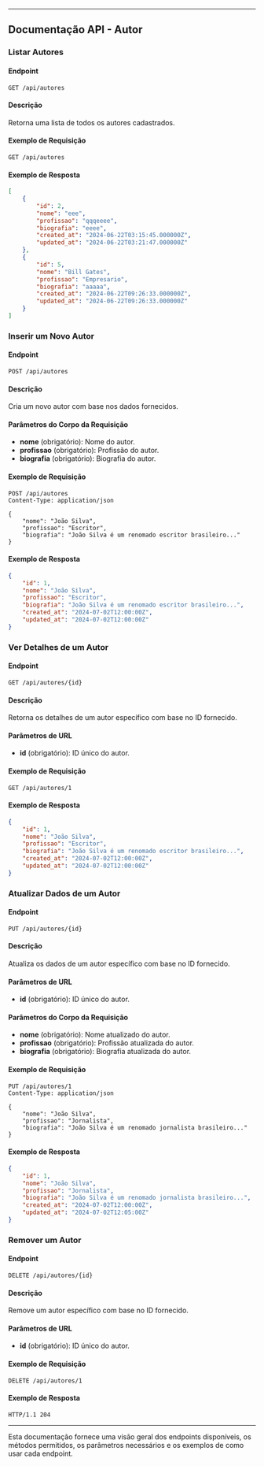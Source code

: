 
---

## Documentação API - Autor

### Listar Autores

#### Endpoint

```
GET /api/autores
```

#### Descrição

Retorna uma lista de todos os autores cadastrados.

#### Exemplo de Requisição

```http
GET /api/autores
```

#### Exemplo de Resposta

```json
[
    {
        "id": 2,
        "nome": "eee",
        "profissao": "qqqeeee",
        "biografia": "eeee",
        "created_at": "2024-06-22T03:15:45.000000Z",
        "updated_at": "2024-06-22T03:21:47.000000Z"
    },
    {
        "id": 5,
        "nome": "Bill Gates",
        "profissao": "Empresario",
        "biografia": "aaaaa",
        "created_at": "2024-06-22T09:26:33.000000Z",
        "updated_at": "2024-06-22T09:26:33.000000Z"
    }
]
```

### Inserir um Novo Autor

#### Endpoint

```
POST /api/autores
```

#### Descrição

Cria um novo autor com base nos dados fornecidos.

#### Parâmetros do Corpo da Requisição

- **nome** (obrigatório): Nome do autor.
- **profissao** (obrigatório): Profissão do autor.
- **biografia** (obrigatório): Biografia do autor.

#### Exemplo de Requisição

```http
POST /api/autores
Content-Type: application/json

{
    "nome": "João Silva",
    "profissao": "Escritor",
    "biografia": "João Silva é um renomado escritor brasileiro..."
}
```

#### Exemplo de Resposta

```json
{
    "id": 1,
    "nome": "João Silva",
    "profissao": "Escritor",
    "biografia": "João Silva é um renomado escritor brasileiro...",
    "created_at": "2024-07-02T12:00:00Z",
    "updated_at": "2024-07-02T12:00:00Z"
}
```

### Ver Detalhes de um Autor

#### Endpoint

```
GET /api/autores/{id}
```

#### Descrição

Retorna os detalhes de um autor específico com base no ID fornecido.

#### Parâmetros de URL

- **id** (obrigatório): ID único do autor.

#### Exemplo de Requisição

```http
GET /api/autores/1
```

#### Exemplo de Resposta

```json
{
    "id": 1,
    "nome": "João Silva",
    "profissao": "Escritor",
    "biografia": "João Silva é um renomado escritor brasileiro...",
    "created_at": "2024-07-02T12:00:00Z",
    "updated_at": "2024-07-02T12:00:00Z"
}
```

### Atualizar Dados de um Autor

#### Endpoint

```
PUT /api/autores/{id}
```

#### Descrição

Atualiza os dados de um autor específico com base no ID fornecido.

#### Parâmetros de URL

- **id** (obrigatório): ID único do autor.

#### Parâmetros do Corpo da Requisição

- **nome** (obrigatório): Nome atualizado do autor.
- **profissao** (obrigatório): Profissão atualizada do autor.
- **biografia** (obrigatório): Biografia atualizada do autor.

#### Exemplo de Requisição

```http
PUT /api/autores/1
Content-Type: application/json

{
    "nome": "João Silva",
    "profissao": "Jornalista",
    "biografia": "João Silva é um renomado jornalista brasileiro..."
}
```

#### Exemplo de Resposta

```json
{
    "id": 1,
    "nome": "João Silva",
    "profissao": "Jornalista",
    "biografia": "João Silva é um renomado jornalista brasileiro...",
    "created_at": "2024-07-02T12:00:00Z",
    "updated_at": "2024-07-02T12:05:00Z"
}
```

### Remover um Autor

#### Endpoint

```
DELETE /api/autores/{id}
```

#### Descrição

Remove um autor específico com base no ID fornecido.

#### Parâmetros de URL

- **id** (obrigatório): ID único do autor.

#### Exemplo de Requisição

```http
DELETE /api/autores/1
```

#### Exemplo de Resposta

```http
HTTP/1.1 204 
```

---

Esta documentação fornece uma visão geral dos endpoints disponíveis, os métodos permitidos, os parâmetros necessários e os exemplos de como usar cada endpoint.